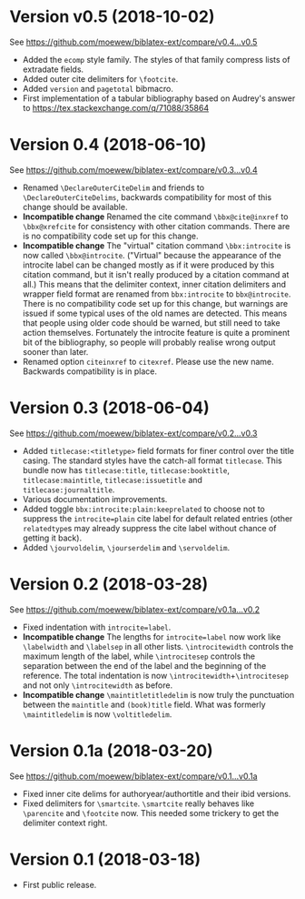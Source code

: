 # Version v0.5 (2018-10-02)
See https://github.com/moewew/biblatex-ext/compare/v0.4...v0.5
- Added the `ecomp` style family. The styles of that family compress lists of
  extradate fields.
- Added outer cite delimiters for `\footcite`.
- Added `version` and `pagetotal` bibmacro.
- First implementation of a tabular bibliography based on Audrey's answer to
  https://tex.stackexchange.com/q/71088/35864

# Version 0.4 (2018-06-10)
See https://github.com/moewew/biblatex-ext/compare/v0.3...v0.4
- Renamed `\DeclareOuterCiteDelim` and friends to `\DeclareOuterCiteDelims`,
  backwards compatibility for most of this change should be available.
- **Incompatible change** Renamed the cite command `\bbx@cite@inxref` to
  `\bbx@xrefcite` for consistency with other citation commands.
  There are is no compatibility code set up for this change.
- **Incompatible change** The "virtual" citation command `\bbx:introcite`
  is now called `\bbx@introcite`. ("Virtual" because the appearance of the
  introcite label can be changed mostly as if it were produced by this citation
  command, but it isn't really produced by a citation command at all.)
  This means that the delimiter context, inner citation delimiters and wrapper
  field format are renamed from `bbx:introcite` to `bbx@introcite`.
  There is no compatibility code set up for this change, but warnings are
  issued if some typical uses of the old names are detected. This means that
  people using older code should be warned, but still need to take action
  themselves. Fortunately the introcite feature is quite a prominent bit of
  the bibliography, so people will probably realise wrong output sooner than
  later.
- Renamed option `citeinxref` to `citexref`. Please use the new name.
  Backwards compatibility is in place.

# Version 0.3 (2018-06-04)
See https://github.com/moewew/biblatex-ext/compare/v0.2...v0.3
- Added `titlecase:<titletype>` field formats for finer control over the title
  casing. The standard styles have the catch-all format `titlecase`. This
  bundle now has `titlecase:title`, `titlecase:booktitle`,
  `titlecase:maintitle`, `titlecase:issuetitle` and `titlecase:journaltitle`.
- Various documentation improvements.
- Added toggle `bbx:introcite:plain:keeprelated` to choose not to suppress the
  `introcite=plain` cite label for default related entries (other
  `relatedtype`s may already suppress the cite label without chance of getting
  it back).
- Added `\jourvoldelim`, `\jourserdelim` and `\servoldelim`.

# Version 0.2 (2018-03-28)
See https://github.com/moewew/biblatex-ext/compare/v0.1a...v0.2
- Fixed indentation with `introcite=label`.
- **Incompatible change** The lengths for `introcite=label` now work like
  `\labelwidth` and `\labelsep` in all other lists.
  `\introcitewidth` controls the maximum length of the label, while
  `\introcitesep` controls the separation between the end of the label and
  the beginning of the reference.
  The total indentation is now `\introcitewidth`+`\introcitesep` and not
  only `\introcitewidth` as before.
- **Incompatible change** `\maintitletitledelim` is now truly the punctuation
  between the `maintitle` and `(book)title` field.
  What was formerly `\maintitledelim` is now `\voltitledelim`.

# Version 0.1a (2018-03-20)
See https://github.com/moewew/biblatex-ext/compare/v0.1...v0.1a
- Fixed inner cite delims for authoryear/authortitle and their ibid versions.
- Fixed delimiters for `\smartcite`.
  `\smartcite` really behaves like `\parencite` and `\footcite` now.
  This needed some trickery to get the delimiter context right.

# Version 0.1 (2018-03-18)
- First public release.

